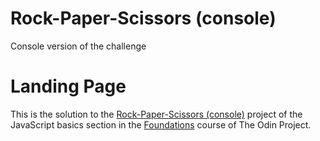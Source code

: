 # Rock-Paper-Scissors (console)

Console version of the challenge

# Landing Page

This is the solution to the [Rock-Paper-Scissors (console)][1] project of the JavaScript basics section in the [Foundations][2] course of The Odin Project.

[1]: https://www.theodinproject.com/lessons/foundations-rock-paper-scissors
[2]: https://www.theodinproject.com/paths/foundations/courses/foundations#javascript-basics
